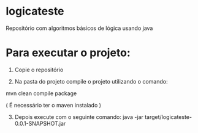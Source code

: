 # logicateste
Repositório com algoritmos básicos de lógica usando java

# Para executar o projeto:
1) Copie o repositório

2) Na pasta do projeto compile o projeto utilizando o comando:

mvn clean compile package

( É necessário ter o maven instalado )

3) Depois execute com o seguinte comando:
java -jar target/logicateste-0.0.1-SNAPSHOT.jar
